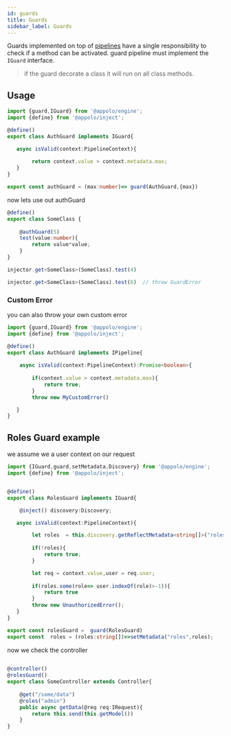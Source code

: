 ```yaml
---
id: guards
title: Guards
sidebar_label: Guards
---
```

Guards  implemented on top of [pipelines](/docs/engine/pipeline)  have a single responsibility to check if a method can be activated.
guard pipeline must implement the `IGuard` interface.
>if the guard decorate a class it will run on all class methods.

## Usage
```typescript
import {guard,IGuard} from '@appolo/engine';
import {define} from '@appolo/inject';

@define()
export class AuthGuard implements IGuard{

   async isValid(context:PipelineContext){
      
        return context.value > context.metadata.max;
   }
}

export const authGuard = (max:number)=> guard(AuthGuard,{max})
```

now lets use out authGuard
```typescript
@define()
export class SomeClass {
    
    @authGuard(5)
    test(value:number){
        return value*value;
    }
}

injector.get<SomeClass>(SomeClass).test(4) 

injector.get<SomeClass>(SomeClass).test(6)  // throw GuardError

```

### Custom Error
you can also throw your own custom error
```typescript
import {guard,IGuard} from '@appolo/engine';
import {define} from '@appolo/inject';

@define()
export class AuthGuard implements IPipeline{
    
    async isValid(context:PipelineContext):Promise<boolean>{
      
        if(context.value > context.metadata.max){
            return true;  
        }
        throw new MyCustomError()

   }
}
```

## Roles Guard example
we assume we a user context on our request
```typescript
import {IGuard,guard,setMetadata,Discovery} from '@appolo/engine';
import {define} from '@appolo/inject';


@define()
export class RolesGuard implements IGuard{

    @inject() discovery:Discovery;

   async isValid(context:PipelineContext){

        let roles  = this.discovery.getReflectMetadata<string[]>("roles",context.type,context.action)
        
        if(!roles){
            return true;
        }   

        let req = context.value,user = req.user;
        
        if(roles.some(role=> user.indexOf(role)>-1)){
            return true
        }
        throw new UnauthorizedError();       
   }
}

export const rolesGuard =  guard(RolesGuard)
export const  roles = (roles:string[])=>setMetadata("roles",roles);

```
now we check the controller
 ```typescript
  
 @controller()
 @rolesGuard()
 export class SomeController extends Controller{
    
     @get("/some/data")
     @roles("admin")
     public async getData(@req req:IRequest){
         return this.send(this.getModel())
     }
 }
 ```
